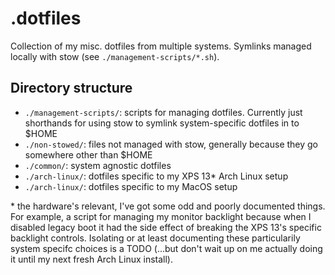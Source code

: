 # .dotfiles

Collection of my misc. dotfiles from multiple systems. Symlinks managed locally with stow (see `./management-scripts/*.sh`).

## Directory structure
  - `./management-scripts/`: scripts for managing dotfiles. Currently just shorthands for using stow to symlink system-specific dotfiles in to $HOME
  - `./non-stowed/`: files not managed with stow, generally because they go somewhere other than $HOME
  - `./common/`: system agnostic dotfiles
  - `./arch-linux/`: dotfiles specific to my XPS 13\* Arch Linux setup
  - `./arch-linux/`: dotfiles specific to my MacOS setup

\* the hardware's relevant, I've got some odd and poorly documented things. For example, a script for managing my monitor backlight because when I disabled legacy boot it had the side effect of breaking the XPS 13's specific backlight controls. Isolating or at least documenting these particularily system specifc choices is a TODO (...but don't  wait up on me actually doing it until my next fresh Arch Linux install).